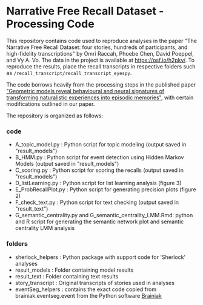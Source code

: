 # Narrative Free Recall Dataset - Processing Code

This repository contains code used to reproduce analyses in the paper "The Narrative Free Recall Dataset: four stories, hundreds of participants, and high-fidelity transcriptions" by Omri Raccah, Phoebe Chen, David Poeppel, and Vy A. Vo.
The data in the project is available at https://osf.io/h2pkv/. To reproduce the results, place the recall transcripts in respective folders such as `/recall_transcript/recall_transcript_eyespy`.

The code borrows heavily from the processing steps in the published paper ["Geometric models reveal behavioural and neural signatures of transforming naturalistic experiences into episodic memories"](https://www.nature.com/articles/s41562-021-01051-6.epdf?sharing_token=zBNF7ExvsNAn6dwRV2wbatRgN0jAjWel9jnR3ZoTv0Os85t-vR-u-Efaty0-uoqOJVLSCaVoppMqs8h0fibLcqGN8-6I_NPhCJMoHMR5VvrNcBfBoco7C6Yp3vJJfeQhUOvYBnwv3BSjY0N1-ytdd_S-DhUyYmokmB3dfE-NX_Q%3D), with certain modifications outlined in our paper.

The repository is organized as follows:

### code
- A_topic_model.py : Python script for topic modeling (output saved in "result_models")
- B_HMM.py : Python script for event detection using Hidden Markov Models (output saved in "result_models")
- C_scoring.py : Python script for scoring the recalls (output saved in "result_models")
- D_listLearning.py : Python script for list learning analysis (figure 3)
- E_ProbRecallPlot.py : Python script for generating precision plots (figure 2)
- F_check_text.py : Python script for text checking (output saved in "result_text")
- G_semantic_centrality.py and G_semantic_centrality_LMM.Rmd: python and R script for generating the semantic network plot and semantic centrality LMM analysis
  
### folders
- sherlock_helpers : Python package with support code for 'Sherlock' analyses
- result_models : Folder containing model results
- result_text : Folder containing text results
- story_transcript : Original transcripts of stories used in analyses
- eventSeg_helpers : contains the exact code copied from brainiak.eventseg.event from the Python software [Brainiak](https://brainiak.org/)
